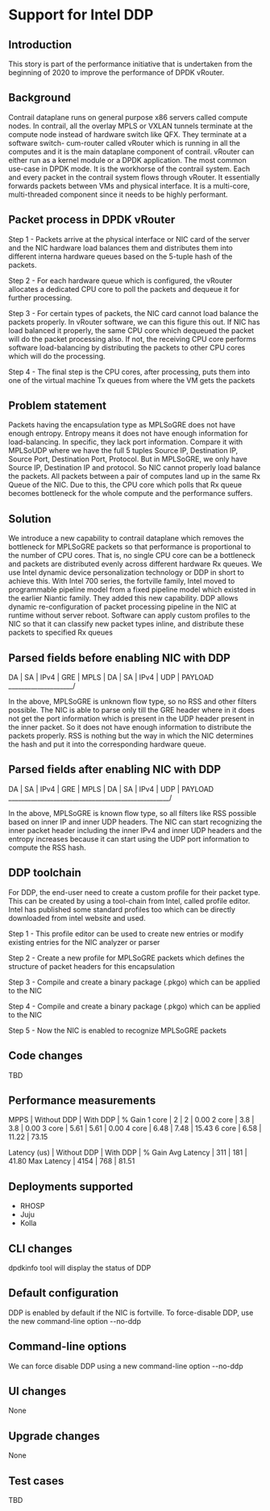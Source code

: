 Support for Intel DDP
=====================


Introduction
------------
This story is part of the performance initiative that is undertaken from the
beginning of 2020 to improve the performance of DPDK vRouter.

Background
----------
Contrail dataplane runs on general purpose x86 servers called compute nodes.
In contrail, all the overlay MPLS or VXLAN tunnels terminate at the compute
node instead of hardware switch like QFX. They terminate at a software switch-
cum-router called vRouter which is running in all the computes and it is the
main dataplane component of contrail. vRouter can either run as a kernel module
or a DPDK application. The most common use-case in DPDK mode. It is the
workhorse of the contrail system. Each and every packet in the contrail system
flows through vRouter. It essentially forwards packets between VMs and physical
interface. It is a multi-core, multi-threaded component since it needs to be
highly performant.

Packet process in DPDK vRouter
------------------------------
Step 1 - Packets arrive at the physical interface or NIC card of the server and
the NIC hardware load balances them and distributes them into different interna 
hardware queues based on the 5-tuple hash of the packets.

Step 2 - For each hardware queue which is configured, the vRouter allocates a
dedicated CPU core to poll the packets and dequeue it for further processing.

Step 3 - For certain types of packets, the NIC card cannot load balance the
packets properly. In vRouter software, we can this figure this out. If NIC has
load balanced it properly, the same CPU core which dequeued the packet will do
the packet processing also. If not, the receiving CPU core performs software
load-balancing by distributing the packets to other CPU cores which will do the
processing.

Step 4 - The final step is the CPU cores, after processing, puts them into one
of the virtual machine Tx queues from where the VM gets the packets

Problem statement
-----------------
Packets having the encapsulation type as MPLSoGRE does not have enough entropy.
Entropy means it does not have enough information for load-balancing. In
specific, they lack port information. Compare it with MPLSoUDP where we have the
full 5 tuples Source IP, Destination IP, Source Port, Destination Port, Protocol.
But in MPLSoGRE, we only have Source IP, Destination IP and protocol. So NIC
cannot properly load balance the packets. All packets between a pair of computes
land up in the same Rx Queue of the NIC. Due to this, the CPU core which polls
that Rx queue becomes bottleneck for the whole compute and the performance
suffers.

Solution
--------
We introduce a new capability to contrail dataplane which removes the bottleneck
for MPLSoGRE packets so that performance is proportional to the number of CPU
cores. That is, no single CPU core can be a bottleneck and packets are
distributed evenly across different hardware Rx queues. We use Intel dynamic
device personalization technology or DDP in short to achieve this. With Intel
700 series, the fortville family, Intel moved to programmable pipeline model
from a fixed pipeline model which existed in the earlier Niantic family. They
added this new capability. DDP allows dynamic re-configuration of packet
processing pipeline in the NIC at runtime without server reboot. Software can
apply custom profiles to the NIC so that it can classify new packet types inline,
and distribute these packets to specified Rx queues

Parsed fields before enabling NIC with DDP
------------------------------------------
DA | SA | IPv4 | GRE | MPLS | DA | SA | IPv4 | UDP | PAYLOAD
\____________________/

In the above, MPLSoGRE is unknown flow type, so no RSS and other filters
possible. The NIC is able to parse only till the GRE header where in it does
not get the port information which is present in the UDP header present in the
inner packet. So it does not have enough information to distribute the packets
properly. RSS is nothing but the way in which the NIC determines the hash and
put it into the corresponding hardware queue.

Parsed fields after enabling NIC with DDP
-----------------------------------------
DA | SA | IPv4 | GRE | MPLS | DA | SA | IPv4 | UDP | PAYLOAD
\__________________________________________________/

In the above, MPLSoGRE is known flow type, so all filters like RSS possible
based on inner IP and inner UDP headers. The NIC can start recognizing the
inner packet header including the inner IPv4 and inner UDP headers and the
entropy increases because it can start using the UDP port information to compute
the RSS hash.

DDP toolchain
-------------
For DDP, the end-user need to create a custom profile for their packet type.
This can be created by using a tool-chain from Intel, called profile editor.
Intel has published some standard profiles too which can be directly downloaded
from intel website and used.

Step 1 - This profile editor can be used to create new entries or modify
existing entries for the NIC analyzer or parser

Step 2 - Create a new profile for MPLSoGRE packets which defines the structure
of packet headers for this encapsulation

Step 3 - Compile and create a binary package (.pkgo) which can be applied to
the NIC

Step 4 - Compile and create a binary package (.pkgo) which can be applied to
the NIC

Step 5 - Now the NIC is enabled to recognize MPLSoGRE packets

Code changes
------------
TBD

Performance measurements
------------------------
MPPS   | Without DDP | With DDP | % Gain
1 core | 2           | 2        | 0.00
2 core | 3.8         | 3.8      | 0.00
3 core | 5.61        | 5.61     | 0.00
4 core | 6.48        | 7.48     | 15.43
6 core | 6.58        | 11.22    | 73.15

Latency (us) | Without DDP | With DDP | % Gain
Avg Latency  | 311         | 181      | 41.80
Max Latency  | 4154        | 768      | 81.51

Deployments supported
----------------------
- RHOSP
- Juju
- Kolla

CLI changes
-----------
dpdkinfo tool will display the status of DDP

Default configuration
---------------------
DDP is enabled by default if the NIC is fortville. To force-disable DDP, use the
new command-line option --no-ddp

Command-line options
--------------------
We can force disable DDP using a new command-line option --no-ddp

UI changes
-----------
None

Upgrade changes
----------------
None

Test cases
-----------
TBD
